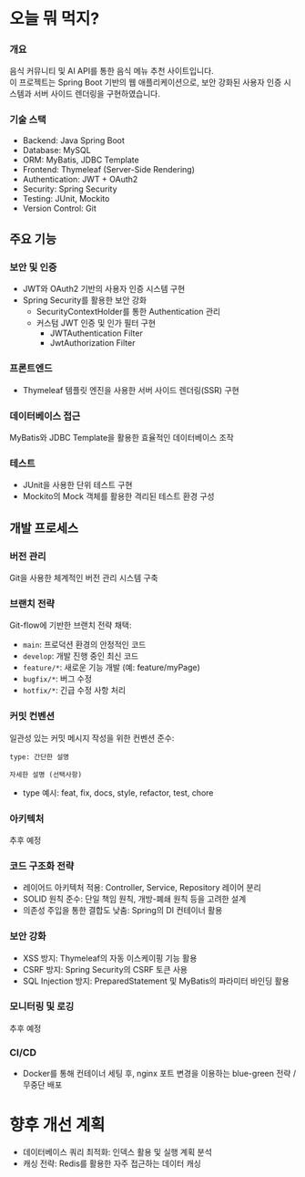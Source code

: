 오늘 뭐 먹지?
===========
### 개요
음식 커뮤니티 및 AI API를 통한 음식 메뉴 추천 사이트입니다.  
이 프로젝트는 Spring Boot 기반의 웹 애플리케이션으로, 보안 강화된 사용자 인증 시스템과 서버 사이드 렌더링을 구현하였습니다.

### 기술 스택

- Backend: Java Spring Boot
- Database: MySQL
- ORM: MyBatis, JDBC Template
- Frontend: Thymeleaf (Server-Side Rendering)
- Authentication: JWT + OAuth2
- Security: Spring Security
- Testing: JUnit, Mockito
- Version Control: Git



주요 기능
--------------
### 보안 및 인증

- JWT와 OAuth2 기반의 사용자 인증 시스템 구현
- Spring Security를 활용한 보안 강화
    - SecurityContextHolder를 통한 Authentication 관리
    - 커스텀 JWT 인증 및 인가 필터 구현
      - JWTAuthentication Filter
      - JwtAuthorization Filter





### 프론트엔드

- Thymeleaf 템플릿 엔진을 사용한 서버 사이드 렌더링(SSR) 구현

### 데이터베이스 접근

MyBatis와 JDBC Template을 활용한 효율적인 데이터베이스 조작

### 테스트

- JUnit을 사용한 단위 테스트 구현
- Mockito의 Mock 객체를 활용한 격리된 테스트 환경 구성

개발 프로세스
--------------------------------------------
### 버전 관리
Git을 사용한 체계적인 버전 관리 시스템 구축
### 브랜치 전략
Git-flow에 기반한 브랜치 전략 채택:

- `main`: 프로덕션 환경의 안정적인 코드
- `develop`: 개발 진행 중인 최신 코드
- `feature/*`: 새로운 기능 개발 (예: feature/myPage)
- `bugfix/*`: 버그 수정
- `hotfix/*`: 긴급 수정 사항 처리

### 커밋 컨벤션
일관성 있는 커밋 메시지 작성을 위한 컨벤션 준수:
```
type: 간단한 설명

자세한 설명 (선택사항)

```
- type 예시: feat, fix, docs, style, refactor, test, chore

### 아키텍처

추후 예정
                                       
                          


### 코드 구조화 전략

- 레이어드 아키텍처 적용: Controller, Service, Repository 레이어 분리  
- SOLID 원칙 준수: 단일 책임 원칙, 개방-폐쇄 원칙 등을 고려한 설계  
- 의존성 주입을 통한 결합도 낮춤: Spring의 DI 컨테이너 활용  

### 보안 강화

- XSS 방지: Thymeleaf의 자동 이스케이핑 기능 활용  
- CSRF 방지: Spring Security의 CSRF 토큰 사용  
- SQL Injection 방지: PreparedStatement 및 MyBatis의 파라미터 바인딩 활용  

### 모니터링 및 로깅

추후 예정

### CI/CD

- Docker를 통해 컨테이너 세팅 후, nginx 포트 변경을 이용하는 blue-green 전략 / 무중단 배포


향후 개선 계획
=====================
- 데이터베이스 쿼리 최적화: 인덱스 활용 및 실행 계획 분석
- 캐싱 전략: Redis를 활용한 자주 접근하는 데이터 캐싱
